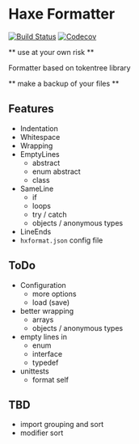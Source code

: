 # Haxe Formatter

[![Build Status](https://travis-ci.org/HaxeCheckstyle/tokentree-formatter.svg?branch=master)](https://travis-ci.org/HaxeCheckstyle/tokentree-formatter)
[![Codecov](https://img.shields.io/codecov/c/github/HaxeCheckstyle/tokentree-formatter.svg)](https://codecov.io/github/HaxeCheckstyle/tokentree-formatter?branch=master)

** use at your own risk **

Formatter based on tokentree library

** make a backup of your files **


## Features
- Indentation
- Whitespace
- Wrapping
- EmptyLines
  - abstract
  - enum abstract
  - class
- SameLine
  - if
  - loops
  - try / catch
  - objects / anonymous types
- LineEnds
- `hxformat.json` config file

## ToDo
- Configuration
  - more options
  - load (save)
- better wrapping
  - arrays
  - objects / anonymous types
- empty lines in
  - enum
  - interface
  - typedef
- unittests
  - format self

## TBD
- import grouping and sort
- modifier sort
